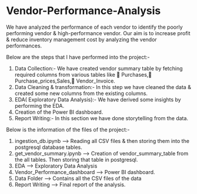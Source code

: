# Vendor-Performance-Analysis
We have analyzed the performance of each vendor to identify the poorly performing vendor & high-performance vendor. 
Our aim is to increase profit & reduce inventory management cost by analyzing the vendor performances.

Below are the steps that I have performed into the project:-

1. Data Collection:- We have created vendor summary table by fetching required columns from various tables like 	Purchases,	Purchase_prices,Sales,	Vendor_Invoice.
2. Data Cleaning & transformation:- In this step we have cleaned the data & created some new columns from the existing columns.
3. EDA( Exploratory Data Analysis):- We have derived some insights by performing the EDA.
4. Creation of the Power BI dashboard.
5. Report Writing:- In this section we have done storytelling from the data.

Below is the information of the files of the project:-

1. ingestion_db.ipynb --> Reading all CSV files & then storing them into the postgresql database tables.
2. get_vendor_summary.ipynb --> Creation of vendor_summary_table from the all tables. Then storing that table in postgresql.
3. EDA --> Exploratory Data Analysis
4. Vendor_Performance_dashboard --> Power BI dashboard.
5. Data Folder --> Contains all the CSV files of the data
6. Report Writing --> Final report of the analysis. 
   

